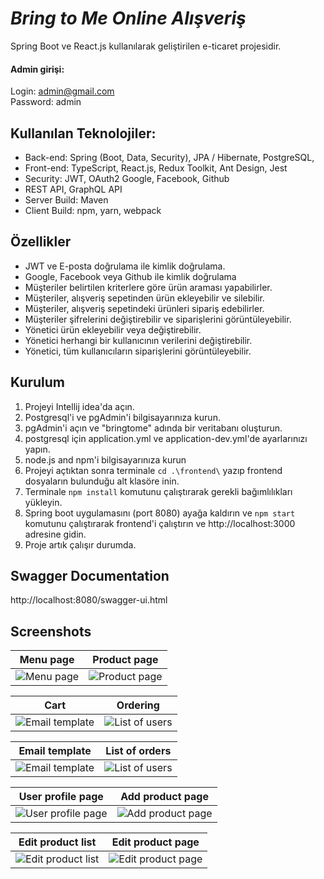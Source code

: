 # _Bring to Me_ _Online Alışveriş_

Spring Boot ve React.js kullanılarak geliştirilen e-ticaret projesidir.

#### Admin girişi:

Login: admin@gmail.com <br>
Password: admin

## Kullanılan Teknolojiler:

* Back-end: Spring (Boot, Data, Security), JPA / Hibernate, PostgreSQL,
* Front-end: TypeScript, React.js, Redux Toolkit, Ant Design, Jest
* Security: JWT, OAuth2 Google, Facebook, Github
* REST API, GraphQL API
* Server Build: Maven
* Client Build: npm, yarn, webpack

## Özellikler

* JWT ve E-posta doğrulama ile kimlik doğrulama.
* Google, Facebook veya Github ile kimlik doğrulama
* Müşteriler belirtilen kriterlere göre ürün araması yapabilirler.
* Müşteriler, alışveriş sepetinden ürün ekleyebilir ve silebilir.
* Müşteriler, alışveriş sepetindeki ürünleri sipariş edebilirler.
* Müşteriler şifrelerini değiştirebilir ve siparişlerini görüntüleyebilir.
* Yönetici ürün ekleyebilir veya değiştirebilir.
* Yönetici herhangi bir kullanıcının verilerini değiştirebilir.
* Yönetici, tüm kullanıcıların siparişlerini görüntüleyebilir.

## Kurulum

1. Projeyi Intellij idea'da açın.
2. Postgresql'i ve pgAdmin'i bilgisayarınıza kurun.
3. pgAdmin'i açın ve "bringtome" adında bir veritabanı oluşturun.
4. postgresql için application.yml ve application-dev.yml'de ayarlarınızı yapın.
5. node.js and npm'i bilgisayarınıza kurun
6. Projeyi açtıktan sonra terminale `cd .\frontend\` yazıp frontend dosyaların bulunduğu alt klasöre inin. 
6. Terminale `npm install` komutunu çalıştırarak gerekli bağımlılıkları yükleyin.
7. Spring boot uygulamasını (port 8080) ayağa kaldırın ve `npm start` komutunu çalıştırarak frontend'i çalıştırın ve http://localhost:3000 adresine gidin.
8. Proje artık çalışır durumda.

## Swagger Documentation
http://localhost:8080/swagger-ui.html

## Screenshots
Menu page  |  Product page
:------------------------:|:-------------------------:
![Menu page](https://i.ibb.co/VT4RzYj/1menu.jpg)  |  ![Product page](https://i.ibb.co/HtnKp0W/2-Product-page.jpg)

Cart  |  Ordering
:------------------------:|:-------------------------:
![Email template](https://i.ibb.co/8Y8bfSG/3-Cart.jpg)  |  ![List of users](https://i.ibb.co/tLmY8y2/4-Ordering.jpg)

Email template  |  List of orders
:------------------------:|:-------------------------:
![Email template](https://i.ibb.co/bmKTLPJ/email-template.jpg)  |  ![List of users](https://i.ibb.co/pLTyF25/6-List-of-orders.jpg)

User profile page  |  Add product page
:------------------------:|:-------------------------:
![User profile page](https://i.ibb.co/qx1Csc8/7-User-profile-page.jpg)  |  ![Add product page](https://i.ibb.co/XbsJPQH/8-Add-perfume-page.jpg)

Edit product list  |  Edit product page
:------------------------:|:-------------------------:
![Edit product list](https://i.ibb.co/HFb9wfR/9-Edit-perfume-list.jpg)  |  ![Edit product page](https://i.ibb.co/jH8R8xL/10-Edit-perfume-page.jpg)
